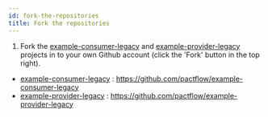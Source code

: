 ```yaml
---
id: fork-the-repositories
title: Fork the repositories
---
```


1. Fork the [example-consumer-legacy](https://github.com/pactflow/example-consumer-legacy) and [example-provider-legacy](https://github.com/pactflow/example-provider-legacy) projects in to your own Github account (click the 'Fork' button in the top right).

- [example-consumer-legacy](https://github.com/pactflow/example-consumer-legacy) : <https://github.com/pactflow/example-consumer-legacy>
- [example-provider-legacy](https://github.com/pactflow/example-provider-legacy) : <https://github.com/pactflow/example-provider-legacy>
